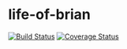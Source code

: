 # life-of-brian
[![Build Status](https://secure.travis-ci.org/hydroes/life-of-brian.png?branch=master)](https://travis-ci.org/hydroes/life-of-brian)
[![Coverage Status](https://coveralls.io/repos/hydroes/life-of-brian/badge.svg?branch=master)](https://coveralls.io/r/hydroes/life-of-brian/?branch=master)
